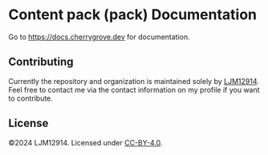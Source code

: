 # Content pack (pack) Documentation

Go to https://docs.cherrygrove.dev for documentation.

## Contributing

Currently the repository and organization is maintained solely by [LJM12914](https://github.com/ljm12914). Feel free to contact me via the contact information on my profile if you want to contribute.

## License

©2024 LJM12914. Licensed under [CC-BY-4.0](LICENSE).
